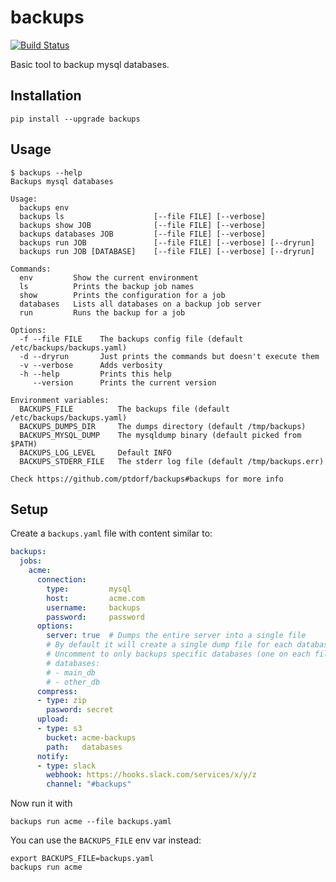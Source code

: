 # backups

[![Build Status](https://travis-ci.org/ptdorf/backups.svg?branch=master)](https://travis-ci.org/ptdorf/backups)

Basic tool to backup mysql databases.


## Installation

    pip install --upgrade backups


## Usage

```
$ backups --help
Backups mysql databases

Usage:
  backups env
  backups ls                    [--file FILE] [--verbose]
  backups show JOB              [--file FILE] [--verbose]
  backups databases JOB         [--file FILE] [--verbose]
  backups run JOB               [--file FILE] [--verbose] [--dryrun]
  backups run JOB [DATABASE]    [--file FILE] [--verbose] [--dryrun]

Commands:
  env         Show the current environment
  ls          Prints the backup job names
  show        Prints the configuration for a job
  databases   Lists all databases on a backup job server
  run         Runs the backup for a job

Options:
  -f --file FILE    The backups config file (default /etc/backups/backups.yaml)
  -d --dryrun       Just prints the commands but doesn't execute them
  -v --verbose      Adds verbosity
  -h --help         Prints this help
     --version      Prints the current version

Environment variables:
  BACKUPS_FILE          The backups file (default /etc/backups/backups.yaml)
  BACKUPS_DUMPS_DIR     The dumps directory (default /tmp/backups)
  BACKUPS_MYSQL_DUMP    The mysqldump binary (default picked from $PATH)
  BACKUPS_LOG_LEVEL     Default INFO
  BACKUPS_STDERR_FILE   The stderr log file (default /tmp/backups.err)

Check https://github.com/ptdorf/backups#backups for more info
```


## Setup

Create a `backups.yaml` file with content similar to:

```yaml
backups:
  jobs:
    acme:
      connection:
        type:         mysql
        host:         acme.com
        username:     backups
        password:     password
      options:
        server: true  # Dumps the entire server into a single file
        # By default it will create a single dump file for each database found
        # Uncomment to only backups specific databases (one on each file)
        # databases:
        # - main_db
        # - other_db
      compress:
      - type: zip
        pasword: secret
      upload:
      - type: s3
        bucket: acme-backups
        path:   databases
      notify:
      - type: slack
        webhook: https://hooks.slack.com/services/x/y/z
        channel: "#backups"
```

Now run it with

    backups run acme --file backups.yaml

You can use the `BACKUPS_FILE` env var instead:

    export BACKUPS_FILE=backups.yaml
    backups run acme
